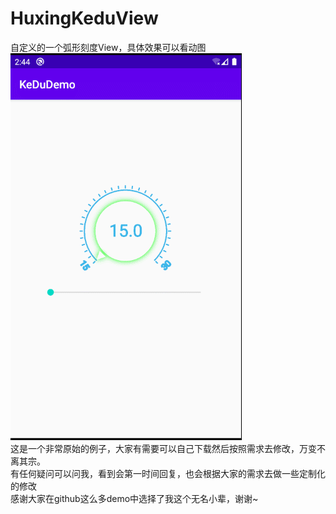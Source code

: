 # HuxingKeduView
自定义的一个弧形刻度View，具体效果可以看动图<br/>
![效果图](https://github.com/JeffrayZ/HuxingKeduView/blob/master/GIF%202020-5-23%2010-45-12.gif)
<br/>
这是一个非常原始的例子，大家有需要可以自己下载然后按照需求去修改，万变不离其宗。<br/>
有任何疑问可以问我，看到会第一时间回复，也会根据大家的需求去做一些定制化的修改<br/>
感谢大家在github这么多demo中选择了我这个无名小辈，谢谢~
